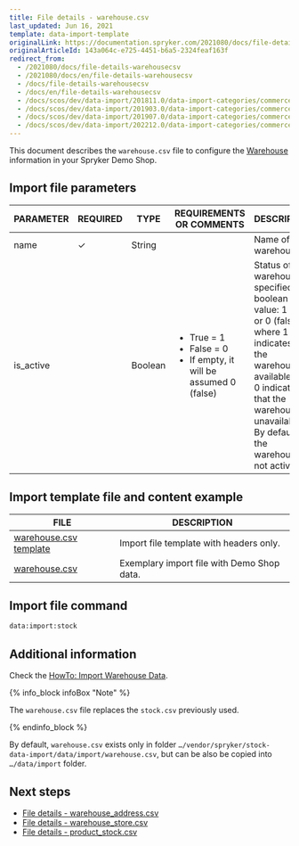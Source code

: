 ```yaml
---
title: File details - warehouse.csv
last_updated: Jun 16, 2021
template: data-import-template
originalLink: https://documentation.spryker.com/2021080/docs/file-details-warehousecsv
originalArticleId: 143a064c-e725-4451-b6a5-2324feaf163f
redirect_from:
  - /2021080/docs/file-details-warehousecsv
  - /2021080/docs/en/file-details-warehousecsv
  - /docs/file-details-warehousecsv
  - /docs/en/file-details-warehousecsv
  - /docs/scos/dev/data-import/201811.0/data-import-categories/commerce-setup/file-details-warehouse.csv.html
  - /docs/scos/dev/data-import/201903.0/data-import-categories/commerce-setup/file-details-warehouse.csv.html
  - /docs/scos/dev/data-import/201907.0/data-import-categories/commerce-setup/file-details-warehouse.csv.html
  - /docs/scos/dev/data-import/202212.0/data-import-categories/commerce-setup/file-details-warehouse.csv.html
---
```


This document describes the `warehouse.csv` file to configure the [Warehouse](/docs/pbc/all/warehouse-management-system/{{site.version}}/inventory-management-feature-overview.html) information in your Spryker Demo Shop.


## Import file parameters

<div>

| PARAMETER | REQUIRED | TYPE | REQUIREMENTS OR COMMENTS | DESCRIPTION |
| --- | --- | --- | --- | --- |
| name | ✓ | String |  | Name of the warehouse. |
| is_active |  | Boolean | <ul><li>True = 1</li><li>False = 0</li><li>If empty, it will be assumed 0 (false)</li></ul>| Status of the warehouse, specified in a boolean value: 1 (true) or 0 (false), where 1 indicates that the warehouse is available and 0 indicates that the warehouse is unavailable. By default, the warehouse is not active.|

</div>

## Import template file and content example

| FILE | DESCRIPTION |
| --- | --- |
| [warehouse.csv template](https://spryker.s3.eu-central-1.amazonaws.com/docs/Developer+Guide/Back-End/Data+Manipulation/Data+Ingestion/Data+Import/Data+Import+Categories/Commerce+Setup/Template+warehouse.csv) | Import file template with headers only. |
| [warehouse.csv](https://spryker.s3.eu-central-1.amazonaws.com/docs/Developer+Guide/Back-End/Data+Manipulation/Data+Ingestion/Data+Import/Data+Import+Categories/Commerce+Setup/warehouse.csv) | Exemplary import file with Demo Shop data. |


## Import file command

```bash
data:import:stock
```

## Additional information

Check the [HowTo: Import Warehouse Data](/docs/scos/dev/tutorials-and-howtos/howtos/feature-howtos/data-imports/howto-import-warehouse-data.html).

{% info_block infoBox "Note" %}

The `warehouse.csv` file replaces the `stock.csv` previously used.

{% endinfo_block %}

By default, `warehouse.csv` exists only in folder `…/vendor/spryker/stock-data-import/data/import/warehouse.csv`, but can be also be copied into `…/data/import` folder.

## Next steps

* [File details - warehouse_address.csv](/docs/pbc/all/warehouse-management-system/{{site.version}}/import-and-export-data/file-details-warehouse-address.csv.html)
* [File details - warehouse_store.csv](/docs/pbc/all/warehouse-management-system/{{site.version}}/import-and-export-data/file-details-warehouse-store.csv.html)
* [File details - product_stock.csv](/docs/pbc/all/warehouse-management-system/{{site.version}}/import-and-export-data/file-details-product-stock.csv.html)
